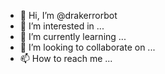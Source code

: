 - 👋 Hi, I’m @drakerrorbot
- 👀 I’m interested in ...
- 🌱 I’m currently learning ...
- 💞️ I’m looking to collaborate on ...
- 📫 How to reach me ...

<!---
drakerrorbot/drakerrorbot is a ✨ special ✨ repository because its `README.md` (this file) appears on your GitHub profile.
You can click the Preview link to take a look at your changes.
--->
